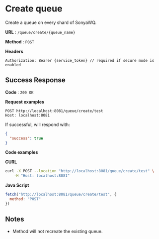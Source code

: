 # Create queue

Create a queue on every shard of SonyaWQ.

**URL** : `/queue/create/{queue_name}`

**Method** : `POST`

**Headers**
```text
Authorization: Bearer {service_token} // required if secure mode is enabled
```

## Success Response

**Code** : `200 OK`

**Request examples**

```http request
POST http://localhost:8081/queue/create/test
Host: localhost:8081
```

If successful, will respond with:

```json
{
  "success": true
}
```

**Code examples**

**CURL**
```bash
curl -X POST --location "http://localhost:8081/queue/create/test" \
    -H "Host: localhost:8081"
```

**Java Script**
```js
fetch("http://localhost:8081/queue/create/test", {
  method: "POST"
})
```

## Notes

* Method will not recreate the existing queue.